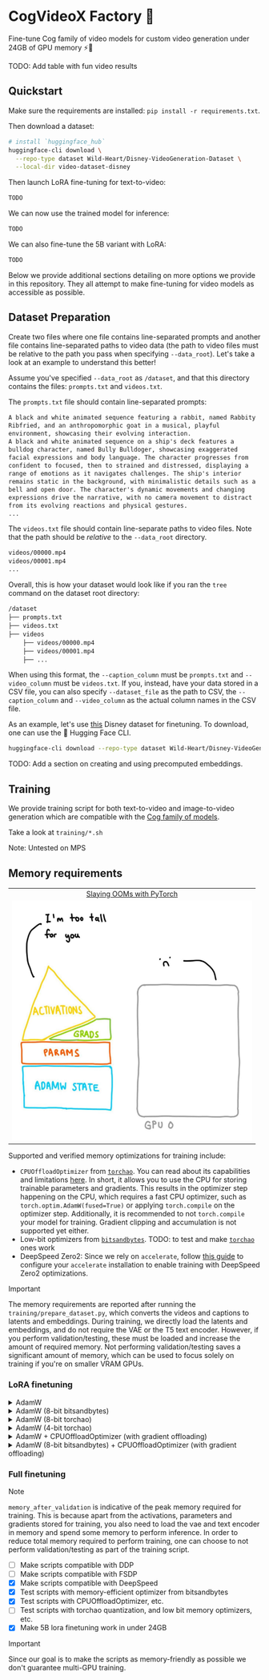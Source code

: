 # CogVideoX Factory 🧪

Fine-tune Cog family of video models for custom video generation under 24GB of GPU memory ⚡️📼

TODO: Add table with fun video results

## Quickstart

Make sure the requirements are installed: `pip install -r requirements.txt`. 

Then download a dataset:

```bash
# install `huggingface_hub`
huggingface-cli download \
  --repo-type dataset Wild-Heart/Disney-VideoGeneration-Dataset \
  --local-dir video-dataset-disney
```

Then launch LoRA fine-tuning for text-to-video:

```bash
TODO
```

We can now use the trained model for inference:

```python
TODO
```

We can also fine-tune the 5B variant with LoRA:

```python
TODO
```

Below we provide additional sections detailing on more options we provide in this repository. They all attempt to make fine-tuning for video models as accessible as possible. 

## Dataset Preparation

Create two files where one file contains line-separated prompts and another file contains line-separated paths to video data (the path to video files must be relative to the path you pass when specifying `--data_root`). Let's take a look at an example to understand this better!

Assume you've specified `--data_root` as `/dataset`, and that this directory contains the files: `prompts.txt` and `videos.txt`.

The `prompts.txt` file should contain line-separated prompts:

```
A black and white animated sequence featuring a rabbit, named Rabbity Ribfried, and an anthropomorphic goat in a musical, playful environment, showcasing their evolving interaction.
A black and white animated sequence on a ship's deck features a bulldog character, named Bully Bulldoger, showcasing exaggerated facial expressions and body language. The character progresses from confident to focused, then to strained and distressed, displaying a range of emotions as it navigates challenges. The ship's interior remains static in the background, with minimalistic details such as a bell and open door. The character's dynamic movements and changing expressions drive the narrative, with no camera movement to distract from its evolving reactions and physical gestures.
...
```

The `videos.txt` file should contain line-separate paths to video files. Note that the path should be _relative_ to the `--data_root` directory.

```bash
videos/00000.mp4
videos/00001.mp4
...
```

Overall, this is how your dataset would look like if you ran the `tree` command on the dataset root directory:

```bash
/dataset
├── prompts.txt
├── videos.txt
├── videos
    ├── videos/00000.mp4
    ├── videos/00001.mp4
    ├── ...
```

When using this format, the `--caption_column` must be `prompts.txt` and `--video_column` must be `videos.txt`. If you, instead, have your data stored in a CSV file, you can also specify `--dataset_file` as the path to CSV, the `--caption_column` and `--video_column` as the actual column names in the CSV file.

As an example, let's use [this](https://huggingface.co/datasets/Wild-Heart/Disney-VideoGeneration-Dataset) Disney dataset for finetuning. To download, one can use the 🤗 Hugging Face CLI.

```bash
huggingface-cli download --repo-type dataset Wild-Heart/Disney-VideoGeneration-Dataset --local-dir video-dataset-disney
```

TODO: Add a section on creating and using precomputed embeddings.

## Training

We provide training script for both text-to-video and image-to-video generation which are compatible with the [Cog family of models](https://huggingface.co/collections/THUDM/cogvideo-66c08e62f1685a3ade464cce).

Take a look at `training/*.sh`

Note: Untested on MPS

## Memory requirements

<table align="center">
<tr>
  <td align="center"><a href="https://www.youtube.com/watch?v=UvRl4ansfCg"> Slaying OOMs with PyTorch</a></td>
</tr>
<tr>
  <td align="center"><img src="assets/slaying-ooms.png" style="width: 480px; height: 480px;"></td>
</tr>
</table>

Supported and verified memory optimizations for training include:

- `CPUOffloadOptimizer` from [`torchao`](https://github.com/pytorch/ao). You can read about its capabilities and limitations [here](https://github.com/pytorch/ao/tree/main/torchao/prototype/low_bit_optim#optimizer-cpu-offload). In short, it allows you to use the CPU for storing trainable parameters and gradients. This results in the optimizer step happening on the CPU, which requires a fast CPU optimizer, such as `torch.optim.AdamW(fused=True)` or applying `torch.compile` on the optimizer step. Additionally, it is recommended to not `torch.compile` your model for training. Gradient clipping and accumulation is not supported yet either.
- Low-bit optimizers from [`bitsandbytes`](https://huggingface.co/docs/bitsandbytes/optimizers). TODO: to test and make [`torchao`](https://github.com/pytorch/ao/tree/main/torchao/prototype/low_bit_optim) ones work
- DeepSpeed Zero2: Since we rely on `accelerate`, follow [this guide](https://huggingface.co/docs/accelerate/en/usage_guides/deepspeed) to configure your `accelerate` installation to enable training with DeepSpeed Zero2 optimizations. 

> [!IMPORTANT]
> The memory requirements are reported after running the `training/prepare_dataset.py`, which converts the videos and captions to latents and embeddings. During training, we directly load the latents and embeddings, and do not require the VAE or the T5 text encoder. However, if you perform validation/testing, these must be loaded and increase the amount of required memory. Not performing validation/testing saves a significant amount of memory, which can be used to focus solely on training if you're on smaller VRAM GPUs.

### LoRA finetuning

<details>
<summary> AdamW </summary>

With `train_batch_size = 1`:

|       model        | lora rank | gradient_checkpointing | memory_before_training | memory_before_validation | memory_after_validation | memory_after_testing |
|:------------------:|:---------:|:----------------------:|:----------------------:|:------------------------:|:-----------------------:|:--------------------:|
| THUDM/CogVideoX-2b |    16     |          False         |         12.945         |          43.764          |         46.918          |       24.234         |
| THUDM/CogVideoX-2b |    16     |          True          |         12.945         |          12.945          |         21.121          |       24.234         |
| THUDM/CogVideoX-2b |    64     |          False         |         13.035         |          44.314          |         47.469          |       24.469         |
| THUDM/CogVideoX-2b |    64     |          True          |         13.036         |          13.035          |         21.564          |       24.500         |
| THUDM/CogVideoX-2b |    256    |          False         |         13.095         |          45.826          |         48.990          |       25.543         |
| THUDM/CogVideoX-2b |    256    |          True          |         13.094         |          13.095          |         22.344          |       25.537         |
| THUDM/CogVideoX-5b |    16     |          True          |         19.742         |          19.742          |         28.746          |       38.123         |
| THUDM/CogVideoX-5b |    64     |          True          |         20.006         |          20.818          |         30.338          |       38.738         |
| THUDM/CogVideoX-5b |    256    |          True          |         20.771         |          22.119          |         31.939          |       41.537         |

With `train_batch_size = 4`:

|       model        | lora rank | gradient_checkpointing | memory_before_training | memory_before_validation | memory_after_validation | memory_after_testing |
|:------------------:|:---------:|:----------------------:|:----------------------:|:------------------------:|:-----------------------:|:--------------------:|
| THUDM/CogVideoX-2b |    16     |          True          |         12.945         |          21.803          |         21.814          |       24.322         |
| THUDM/CogVideoX-2b |    64     |          True          |         13.035         |          22.254          |         22.254          |       24.572         |
| THUDM/CogVideoX-2b |    256    |          True          |         13.094         |          22.020          |         22.033          |       25.574         |
| THUDM/CogVideoX-5b |    16     |          True          |         19.742         |          46.492          |         46.492          |       38.197         |
| THUDM/CogVideoX-5b |    64     |          True          |         20.006         |          47.805          |         47.805          |       39.365         |
| THUDM/CogVideoX-5b |    256    |          True          |         20.771         |          47.268          |         47.332          |       41.008         |

> [!NOTE]
> Trying to run CogVideoX-5b without gradient checkpointing OOMs even on an A100 (80 GB), so the memory measurements have not been specified.

</details>

<details>
<summary> AdamW (8-bit bitsandbytes) </summary>

With `train_batch_size = 1`:

|       model        | lora rank | gradient_checkpointing | memory_before_training | memory_before_validation | memory_after_validation | memory_after_testing |
|:------------------:|:---------:|:----------------------:|:----------------------:|:------------------------:|:-----------------------:|:--------------------:|
| THUDM/CogVideoX-2b |    16     |          False         |         12.945         |          43.732          |         46.887          |        24.195        |
| THUDM/CogVideoX-2b |    16     |          True          |         12.945         |          12.945          |         21.430          |        24.195        |
| THUDM/CogVideoX-2b |    64     |          False         |         13.035         |          44.004          |         47.158          |        24.369        |
| THUDM/CogVideoX-2b |    64     |          True          |         13.035         |          13.035          |         21.297          |        24.357        |
| THUDM/CogVideoX-2b |    256    |          False         |         13.035         |          45.291          |         48.455          |        24.836        |
| THUDM/CogVideoX-2b |    256    |          True          |         13.035         |          13.035          |         21.625          |        24.869        |
| THUDM/CogVideoX-5b |    16     |          True          |         19.742         |          19.742          |         28.602          |        38.049        |
| THUDM/CogVideoX-5b |    64     |          True          |         20.006         |          20.818          |         29.359          |        38.520        |
| THUDM/CogVideoX-5b |    256    |          True          |         20.771         |          21.352          |         30.727          |        39.596        |

With `train_batch_size = 4`:

|       model        | lora rank | gradient_checkpointing | memory_before_training | memory_before_validation | memory_after_validation | memory_after_testing |
|:------------------:|:---------:|:----------------------:|:----------------------:|:------------------------:|:-----------------------:|:--------------------:|
| THUDM/CogVideoX-2b |    16     |          True          |         12.945         |          21.734          |         21.775          |       24.281         |
| THUDM/CogVideoX-2b |    64     |          True          |         13.036         |          21.941          |         21.941          |       24.445         |
| THUDM/CogVideoX-2b |    256    |          True          |         13.094         |          22.020          |         22.266          |       24.943         |
| THUDM/CogVideoX-5b |    16     |          True          |         19.742         |          46.320          |         46.326          |       38.104         |
| THUDM/CogVideoX-5b |    64     |          True          |         20.006         |          46.820          |         46.820          |       38.588         |
| THUDM/CogVideoX-5b |    256    |          True          |         20.771         |          47.920          |         47.980          |       40.002         |

</details>

<details>
<summary> AdamW (8-bit torchao) </summary>

Currently, errors out with following stack-trace:

```python
Traceback (most recent call last):               
  File "/raid/aryan/cogvideox-distillation/training/cogvideox_text_to_video_lora.py", line 915, in <module>                                                                                         
    main(args)                                   
  File "/raid/aryan/cogvideox-distillation/training/cogvideox_text_to_video_lora.py", line 719, in main                                                                                             
    optimizer.step()                                                                              
  File "/raid/aryan/nightly-venv/lib/python3.10/site-packages/accelerate/optimizer.py", line 159, in step                                                                                           
    self.scaler.step(self.optimizer, closure)    
  File "/raid/aryan/nightly-venv/lib/python3.10/site-packages/torch/amp/grad_scaler.py", line 457, in step                                                                                          
    retval = self._maybe_opt_step(optimizer, optimizer_state, *args, **kwargs)                    
  File "/raid/aryan/nightly-venv/lib/python3.10/site-packages/torch/amp/grad_scaler.py", line 352, in _maybe_opt_step                                                                               
    retval = optimizer.step(*args, **kwargs)     
  File "/raid/aryan/nightly-venv/lib/python3.10/site-packages/accelerate/optimizer.py", line 214, in patched_step                                                                                   
    return method(*args, **kwargs)               
  File "/raid/aryan/nightly-venv/lib/python3.10/site-packages/torch/optim/lr_scheduler.py", line 137, in wrapper                                                                                    
    return func.__get__(opt, opt.__class__)(*args, **kwargs)                                      
  File "/raid/aryan/nightly-venv/lib/python3.10/site-packages/torch/optim/optimizer.py", line 487, in wrapper                                                                                       
    out = func(*args, **kwargs)                  
  File "/raid/aryan/nightly-venv/lib/python3.10/site-packages/torch/utils/_contextlib.py", line 116, in decorate_context                                                                            
    return func(*args, **kwargs)                 
  File "/raid/aryan/nightly-venv/lib/python3.10/site-packages/torchao/prototype/low_bit_optim/adam.py", line 87, in step                                                                            
    raise RuntimeError(                          
RuntimeError: lr was changed to a non-Tensor object. If you want to update lr, please use optim.param_groups[0]['lr'].fill_(new_lr)
```
</details>

<details>
<summary> AdamW (4-bit torchao) </summary>

Same error as AdamW (8-bit torchao)

</details>

<details>
<summary> AdamW + CPUOffloadOptimizer (with gradient offloading) </summary>

With `train_batch_size = 1`:

|       model        | lora rank | gradient_checkpointing | memory_before_training | memory_before_validation | memory_after_validation | memory_after_testing |
|:------------------:|:---------:|:----------------------:|:----------------------:|:------------------------:|:-----------------------:|:--------------------:|
| THUDM/CogVideoX-2b |    16     |          False         |         12.945         |          43.705          |         46.859          |       24.180         |
| THUDM/CogVideoX-2b |    16     |          True          |         12.945         |          12.945          |         21.395          |       24.180         |
| THUDM/CogVideoX-2b |    64     |          False         |         13.035         |          43.916          |         47.070          |       24.234         |
| THUDM/CogVideoX-2b |    64     |          True          |         13.035         |          13.035          |         20.887          |       24.266         |
| THUDM/CogVideoX-2b |    256    |          False         |         13.095         |          44.947          |         48.111          |       24.607         |
| THUDM/CogVideoX-2b |    256    |          True          |         13.095         |          13.095          |         21.391          |       24.635         |
| THUDM/CogVideoX-5b |    16     |          True          |         19.742         |          19.742          |         28.533          |       38.002         |
| THUDM/CogVideoX-5b |    64     |          True          |         20.006         |          20.006          |         29.107          |       38.785         |
| THUDM/CogVideoX-5b |    256    |          True          |         20.771         |          20.771          |         30.078          |       39.559         |

With `train_batch_size = 4`:

|       model        | lora rank | gradient_checkpointing | memory_before_training | memory_before_validation | memory_after_validation | memory_after_testing |
|:------------------:|:---------:|:----------------------:|:----------------------:|:------------------------:|:-----------------------:|:--------------------:|
| THUDM/CogVideoX-2b |    16     |          True          |         12.945         |          21.709          |         21.762          |       24.254         |
| THUDM/CogVideoX-2b |    64     |          True          |         13.035         |          21.844          |         21.855          |       24.338         |
| THUDM/CogVideoX-2b |    256    |          True          |         13.094         |          22.020          |         22.031          |       24.709         |
| THUDM/CogVideoX-5b |    16     |          True          |         19.742         |          46.262          |         46.297          |       38.400         |
| THUDM/CogVideoX-5b |    64     |          True          |         20.006         |          46.561          |         46.574          |       38.840         |
| THUDM/CogVideoX-5b |    256    |          True          |         20.771         |          47.268          |         47.332          |       39.623         |

> [!NOTE]
> Trying to run CogVideoX-5b without gradient checkpointing OOMs even on an A100 (80 GB), so the memory measurements have not been specified.

</details>

<details>
<summary> AdamW (8-bit bitsandbytes) + CPUOffloadOptimizer (with gradient offloading) </summary>

Currently, errors out with the following stack-trace:

```python
  File "/raid/aryan/cogvideox-distillation/training/cogvideox_text_to_video_lora.py", line 925, in <module>                                                                                         
    main(args)                                                                                                                                                                                      
  File "/raid/aryan/cogvideox-distillation/training/cogvideox_text_to_video_lora.py", line 727, in main                                                                                             
    optimizer.step()                                                                                                                                                                                
  File "/raid/aryan/nightly-venv/lib/python3.10/site-packages/torch/utils/_contextlib.py", line 116, in decorate_context                                                                            
    return func(*args, **kwargs)                                                                                                                                                                    
  File "/raid/aryan/nightly-venv/lib/python3.10/site-packages/torchao/prototype/low_bit_optim/cpu_offload.py", line 87, in step                                                                     
    self.optim_dict[p_cuda].step()                                                                                                                                                                  
  File "/raid/aryan/nightly-venv/lib/python3.10/site-packages/torch/optim/optimizer.py", line 487, in wrapper                                                                                       
    out = func(*args, **kwargs)                                                                                                                                                                     
  File "/raid/aryan/nightly-venv/lib/python3.10/site-packages/torch/utils/_contextlib.py", line 116, in decorate_context                                                                            
    return func(*args, **kwargs)                                                                                                                                                                    
  File "/raid/aryan/nightly-venv/lib/python3.10/site-packages/bitsandbytes/optim/optimizer.py", line 287, in step                                                                                   
    self.update_step(group, p, gindex, pindex)                                                                                                                                                      
  File "/raid/aryan/nightly-venv/lib/python3.10/site-packages/torch/utils/_contextlib.py", line 116, in decorate_context                                                                            
    return func(*args, **kwargs)                                                                                                                                                                    
  File "/raid/aryan/nightly-venv/lib/python3.10/site-packages/bitsandbytes/optim/optimizer.py", line 546, in update_step                                                                            
    F.optimizer_update_8bit_blockwise(                                                                                                                                                              
  File "/raid/aryan/nightly-venv/lib/python3.10/site-packages/bitsandbytes/functional.py", line 1774, in optimizer_update_8bit_blockwise                                                            
    prev_device = pre_call(g.device)                                                                                                                                                                
  File "/raid/aryan/nightly-venv/lib/python3.10/site-packages/bitsandbytes/functional.py", line 463, in pre_call                                                                                    
    torch.cuda.set_device(device)                                                                                                                                                                   
  File "/raid/aryan/nightly-venv/lib/python3.10/site-packages/torch/cuda/__init__.py", line 476, in set_device                                                                                      
    device = _get_device_index(device)           
  File "/raid/aryan/nightly-venv/lib/python3.10/site-packages/torch/cuda/_utils.py", line 34, in _get_device_index                                                                                  
    raise ValueError(f"Expected a cuda device, but got: {device}")                                
ValueError: Expected a cuda device, but got: cpu
```

</details>

### Full finetuning

> [!NOTE]
> `memory_after_validation` is indicative of the peak memory required for training. This is because apart from the activations, parameters and gradients stored for training, you also need to load the vae and text encoder in memory and spend some memory to perform inference. In order to reduce total memory required to perform training, one can choose to not perform validation/testing as part of the training script.

- [ ] Make scripts compatible with DDP
- [ ] Make scripts compatible with FSDP
- [x] Make scripts compatible with DeepSpeed
- [x] Test scripts with memory-efficient optimizer from bitsandbytes
- [x] Test scripts with CPUOffloadOptimizer, etc.
- [ ] Test scripts with torchao quantization, and low bit memory optimizers, etc.
- [x] Make 5B lora finetuning work in under 24GB

> [!IMPORTANT]
> Since our goal is to make the scripts as memory-friendly as possible we don't guarantee multi-GPU training.